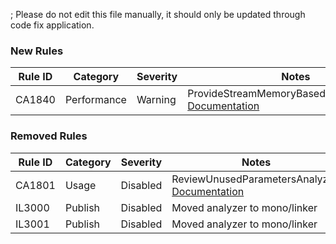 ; Please do not edit this file manually, it should only be updated through code fix application.

### New Rules
Rule ID | Category | Severity | Notes
--------|----------|----------|-------
CA1840 | Performance | Warning | ProvideStreamMemoryBasedAsyncOverrides, [Documentation](https://docs.microsoft.com/dotnet/fundamentals/code-analysis/quality-rules/ca1840)

### Removed Rules

Rule ID | Category | Severity | Notes
--------|----------|----------|-------
CA1801 | Usage | Disabled | ReviewUnusedParametersAnalyzer, [Documentation](https://docs.microsoft.com/visualstudio/code-quality/ca1801)
IL3000 | Publish | Disabled | Moved analyzer to mono/linker
IL3001 | Publish | Disabled | Moved analyzer to mono/linker
